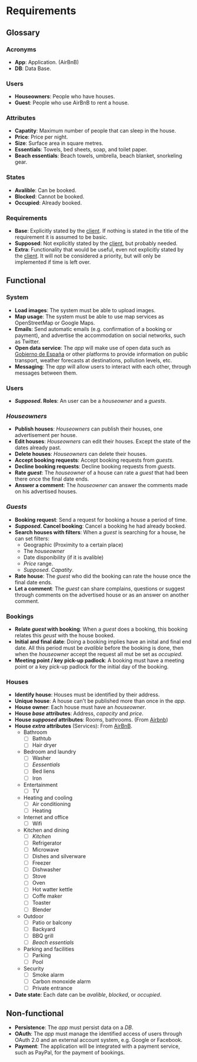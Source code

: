 # Requirements

## Glossary

### Acronyms

- **App**: Application. (AirBnB) 
- **DB**: Data Base.

### Users 
- **Houseowners**: People who have houses.
- **Guest**: People who use AirBnB to rent a house. 

### Attributes

- **Capatity**: Maximum number of people that can sleep in the house.
- **Price**: Price per night. 
- **Size**: Surface area in square metres.
- **Essentials**: Towels, bed sheets, soap, and toilet paper.
- **Beach essentials**: Beach towels, umbrella, beach blanket, snorkeling gear.

### States 

- **Avalible**: Can be booked.
- **Blocked**: Cannot be booked.
- **Occupied**: Already booked.

### Requirements 

- **Base**: Explicitly stated by the [client](https://informatica.cv.uma.es/pluginfile.php/515058/mod_resource/content/6/0.%20Caso%20de%20estudio.pdf). If nothing is stated in the title of the requirement it is assumed to be basic.
- **Supposed**: Not explicitly stated by the [client](https://informatica.cv.uma.es/pluginfile.php/515058/mod_resource/content/6/0.%20Caso%20de%20estudio.pdf), but probably needed. 
- **Extra**: Functionality that would be useful, even not explicitly stated by the [client](https://informatica.cv.uma.es/pluginfile.php/515058/mod_resource/content/6/0.%20Caso%20de%20estudio.pdf). It will not be considered a priority, but will only be implemented if time is left over.

## Functional

### System

- **Load images**: The system must be able to upload images.
- **Map usage**: The system must be able to use map services as OpenStreetMap or Google Maps.
- **Emails**: Send automatic emails (e.g. confirmation of a booking or payment), and advertise the accommodation on social networks, such as Twitter.
- **Open data service**: The _app_ will make use of open data such as [Gobierno de España](https://datos.gob.es) or other platforms to provide information on public transport, weather forecasts at destinations, pollution levels, etc.
- **Messaging**: The _app_ will allow users to interact with each other, through messages between them.

### Users 

- **_Supposed_. Roles**: An user can be a _houseowner_ and a _guests_.

### _Houseowners_

- **Publish houses**: _Houseowners_ can publish their houses, one advertisement per house. 
- **Edit houses**: _Houseowners_ can edit their houses. Except the state of the dates already past.
- **Delete houses**: _Houseowners_ can delete their houses. 
- **Accept booking requests**: Accept booking requests from _guests_.  
- **Decline booking requests**: Decline booking requests from _guests_.
- **Rate _guest_**: The _houseowner_ of a house can rate a _guest_ that had been there once the final date ends. 
- **Answer a comment**: The _houseowner_ can answer the comments made on his advertised houses.

### _Guests_ 

- **Booking request**: Send a request for booking a house a period of time.
- **_Supposed_. Cancel booking**: Cancel a booking he had already booked.
- **Search houses with filters**: When a _guest_ is searching for a house, he can set filters:
    - Geographic (Proximity to a certain place)
    - The _houseowner_
    - Date disponibility (if it is avalible)
    - _Price_ range.
    - _Supposed_. _Capatity_.
- **Rate house**: The _guest_ who did the booking can rate the house once the final date ends. 
- **Let a comment**: The _guest_ can share complains, questions or suggest through comments on the advertised house or as an answer on another comment.

### Bookings

- **Relate _guest_ with booking**: When a _guest_ does a booking, this booking relates this _geust_ with the house booked.
- **Initial and final date**: Doing a booking implies have an inital and final end date. All this period must be _avalible_ before the booking is done, then when the _houseowner_ accept the request all mut be set as _occupied_.  
- **Meeting point / key pick-up padlock**: A booking must have a meeting point or a key pick-up padlock for the initial day of the booking.  

### Houses

- **Identify house**: Houses must be identified by their address.
- **Unique house**: A house can't be published more than once in the _app_.
- **House owner**: Each house must have an _houseowner_.
- **House _base_ attributes**: Address, _capacity_ and _price_.
- **House _supposed_ attributes**: Rooms, bathrooms. (From [Airbnb](https://www.airbnb.com/))
- **House _extra_ attributes** (Services): From [AirBnB](https://www.airbnb.com/rooms/584469386220279136/amenities?adults=1&category_tag=Tag%3A8225&children=0&infants=0&search_mode=flex_destinations_search&check_in=2023-01-03&check_out=2023-01-09&federated_search_id=32d82aa5-d216-445e-87bf-7719bbb4db5c&source_impression_id=p3_1664352813_nq%2Bsh4T5DMqlBdQk). 
    - Bathroom 
      - [ ] Bathtub 
      - [ ] Hair dryer
    - Bedroom and laundry
      - [ ] Washer
      - [ ] _Eessentials_
      - [ ] Bed liens
      - [ ] Iron 
    - Entertainment 
      - [ ] TV
    - Heating and cooling
      - [ ] Air conditioning
      - [ ] Heating 
    - Internet and office 
      - [ ] Wifi 
    - Kitchen and dining
      - [ ] _Kitchen_ 
      - [ ] Refrigerator
      - [ ] Microwave
      - [ ] Dishes and silverware
      - [ ] Freezer
      - [ ] Dishwasher
      - [ ] Stove
      - [ ] Oven
      - [ ] Hot watter kettle
      - [ ] Coffe maker
      - [ ] Toaster
      - [ ] Blender
    - Outdoor
      - [ ] Patio or balcony
      - [ ] Backyard
      - [ ] BBQ grill
      - [ ] _Beach essentials_
    - Parking and facilities
      - [ ] Parking 
      - [ ] Pool
    - Security
      - [ ] Smoke alarm
      - [ ] Carbon monoxide alarm
      - [ ] Private entrance
- **Date state**: Each date can be _avalible_, _blocked_, or _occupied_. 

## Non-functional 

- **Persistence**: The _app_ must persist data on a _DB_.
- **OAuth**: The _app_ must manage the identified access of users through OAuth 2.0 and an external account system, e.g. Google or Facebook.
- **Payment**: The application will be integrated with a payment service, such as PayPal, for the payment of bookings.
